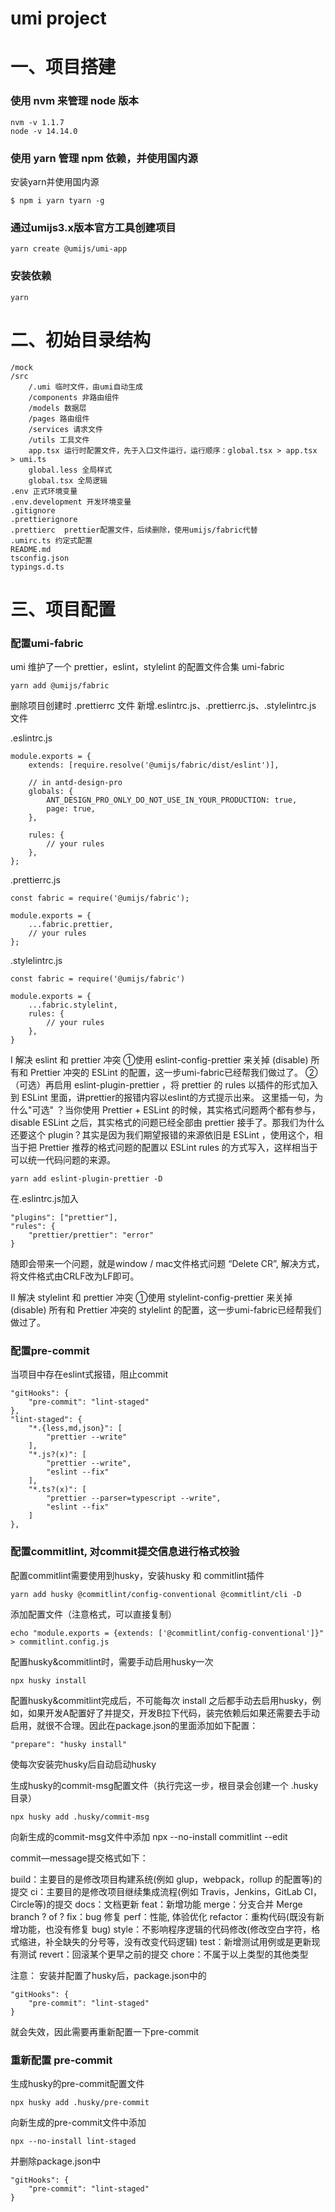 # umi project

# 一、项目搭建

### 使用 nvm 来管理 node 版本   

    nvm -v 1.1.7
    node -v 14.14.0

### 使用 yarn 管理 npm 依赖，并使用国内源

安装yarn并使用国内源  

    $ npm i yarn tyarn -g

### 通过umijs3.x版本官方工具创建项目

    yarn create @umijs/umi-app

### 安装依赖

    yarn


# 二、初始目录结构

    /mock
    /src
        /.umi 临时文件，由umi自动生成
        /components 非路由组件
        /models 数据层
        /pages 路由组件
        /services 请求文件
        /utils 工具文件
        app.tsx 运行时配置文件，先于入口文件运行，运行顺序：global.tsx > app.tsx > umi.ts
        global.less 全局样式
        global.tsx 全局逻辑
    .env 正式环境变量
    .env.development 开发环境变量
    .gitignore
    .prettierignore
    .prettierc  prettier配置文件，后续删除，使用umijs/fabric代替
    .umirc.ts 约定式配置
    README.md
    tsconfig.json
    typings.d.ts


# 三、项目配置
### 配置umi-fabric
umi 维护了一个 prettier，eslint，stylelint 的配置文件合集 umi-fabric

    yarn add @umijs/fabric

删除项目创建时 .prettierrc 文件
新增.eslintrc.js、.prettierrc.js、.stylelintrc.js 文件

.eslintrc.js

    module.exports = {
        extends: [require.resolve('@umijs/fabric/dist/eslint')],

        // in antd-design-pro
        globals: {
            ANT_DESIGN_PRO_ONLY_DO_NOT_USE_IN_YOUR_PRODUCTION: true,
            page: true,
        },

        rules: {
            // your rules
        },
    };

.prettierrc.js

    const fabric = require('@umijs/fabric');

    module.exports = {
        ...fabric.prettier,
        // your rules
    };

.stylelintrc.js

    const fabric = require('@umijs/fabric')
    
    module.exports = {
        ...fabric.stylelint,
        rules: {
            // your rules
        },
    }

Ⅰ 解决 eslint 和 prettier 冲突
①使用 eslint-config-prettier 来关掉 (disable) 所有和 Prettier 冲突的 ESLint 的配置，这一步umi-fabric已经帮我们做过了。
②（可选）再启用 eslint-plugin-prettier ，将 prettier 的 rules 以插件的形式加入到 ESLint 里面，讲prettier的报错内容以eslint的方式提示出来。
这里插一句，为什么"可选" ？当你使用 Prettier + ESLint 的时候，其实格式问题两个都有参与，disable ESLint 之后，其实格式的问题已经全部由 prettier 接手了。那我们为什么还要这个 plugin？其实是因为我们期望报错的来源依旧是 ESLint ，使用这个，相当于把 Prettier 推荐的格式问题的配置以 ESLint rules 的方式写入，这样相当于可以统一代码问题的来源。

    yarn add eslint-plugin-prettier -D

在.eslintrc.js加入

    "plugins": ["prettier"],
    "rules": {
        "prettier/prettier": "error"
    }

随即会带来一个问题，就是window / mac文件格式问题 “Delete CR”, 解决方式，将文件格式由CRLF改为LF即可。

Ⅱ 解决 stylelint 和 prettier 冲突
①使用 stylelint-config-prettier 来关掉 (disable) 所有和 Prettier 冲突的 stylelint 的配置，这一步umi-fabric已经帮我们做过了。

### 配置pre-commit

当项目中存在eslint式报错，阻止commit

    "gitHooks": {
        "pre-commit": "lint-staged"
    },
    "lint-staged": {
        "*.{less,md,json}": [
            "prettier --write"
        ],
        "*.js?(x)": [
            "prettier --write",
            "eslint --fix"
        ],
        "*.ts?(x)": [
            "prettier --parser=typescript --write",
            "eslint --fix"
        ]
    },


### 配置commitlint, 对commit提交信息进行格式校验

配置commitlint需要使用到husky，安装husky 和 commitlint插件

    yarn add husky @commitlint/config-conventional @commitlint/cli -D

添加配置文件（注意格式，可以直接复制）

    echo "module.exports = {extends: ['@commitlint/config-conventional']}" > commitlint.config.js 

配置husky&commitlint时，需要手动启用husky一次

    npx husky install

配置husky&commitlint完成后，不可能每次 install 之后都手动去启用husky，例如，如果开发A配置好了并提交，开发B拉下代码，装完依赖后如果还需要去手动启用，就很不合理。因此在package.json的里面添加如下配置：

    "prepare": "husky install" 
    
使每次安装完husky后自动启动husky

生成husky的commit-msg配置文件（执行完这一步，根目录会创建一个 .husky目录）

    npx husky add .husky/commit-msg

向新生成的commit-msg文件中添加  npx --no-install commitlint --edit

commit—message提交格式如下：

<!-- <type>(<scope>): <subject> -->
<!-- <BLANK LINE> -->
<!-- <body> -->
<!-- <BLANK LINE> -->
<!-- <footer> -->

build：主要目的是修改项目构建系统(例如 glup，webpack，rollup 的配置等)的提交
ci：主要目的是修改项目继续集成流程(例如 Travis，Jenkins，GitLab CI，Circle等)的提交
docs：文档更新
feat：新增功能
merge：分支合并 Merge branch ? of ?
fix：bug 修复
perf：性能, 体验优化
refactor：重构代码(既没有新增功能，也没有修复 bug)
style：不影响程序逻辑的代码修改(修改空白字符，格式缩进，补全缺失的分号等，没有改变代码逻辑)
test：新增测试用例或是更新现有测试
revert：回滚某个更早之前的提交
chore：不属于以上类型的其他类型

注意： 安装并配置了husky后，package.json中的

    "gitHooks": {
        "pre-commit": "lint-staged"
    }

就会失效，因此需要再重新配置一下pre-commit

### 重新配置 pre-commit

生成husky的pre-commit配置文件

    npx husky add .husky/pre-commit

向新生成的pre-commit文件中添加  

    npx --no-install lint-staged

并删除package.json中

    "gitHooks": {
        "pre-commit": "lint-staged"
    }